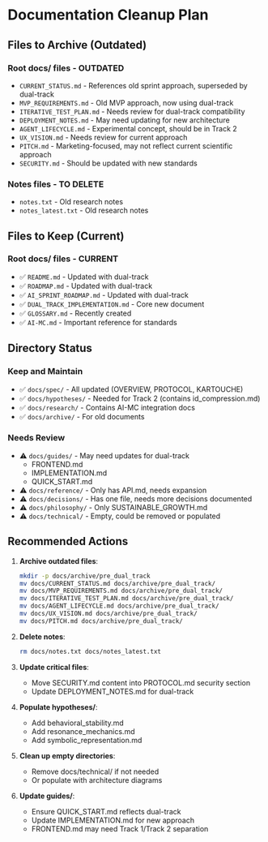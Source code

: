 # Documentation Cleanup Plan

## Files to Archive (Outdated)

### Root docs/ files - OUTDATED
- `CURRENT_STATUS.md` - References old sprint approach, superseded by dual-track
- `MVP_REQUIREMENTS.md` - Old MVP approach, now using dual-track
- `ITERATIVE_TEST_PLAN.md` - Needs review for dual-track compatibility
- `DEPLOYMENT_NOTES.md` - May need updating for new architecture
- `AGENT_LIFECYCLE.md` - Experimental concept, should be in Track 2
- `UX_VISION.md` - Needs review for current approach
- `PITCH.md` - Marketing-focused, may not reflect current scientific approach
- `SECURITY.md` - Should be updated with new standards

### Notes files - TO DELETE
- `notes.txt` - Old research notes
- `notes_latest.txt` - Old research notes

## Files to Keep (Current)

### Root docs/ files - CURRENT
- ✅ `README.md` - Updated with dual-track
- ✅ `ROADMAP.md` - Updated with dual-track
- ✅ `AI_SPRINT_ROADMAP.md` - Updated with dual-track
- ✅ `DUAL_TRACK_IMPLEMENTATION.md` - Core new document
- ✅ `GLOSSARY.md` - Recently created
- ✅ `AI-MC.md` - Important reference for standards

## Directory Status

### Keep and Maintain
- ✅ `docs/spec/` - All updated (OVERVIEW, PROTOCOL, KARTOUCHE)
- ✅ `docs/hypotheses/` - Needed for Track 2 (contains id_compression.md)
- ✅ `docs/research/` - Contains AI-MC integration docs
- ✅ `docs/archive/` - For old documents

### Needs Review
- ⚠️ `docs/guides/` - May need updates for dual-track
  - FRONTEND.md
  - IMPLEMENTATION.md 
  - QUICK_START.md
- ⚠️ `docs/reference/` - Only has API.md, needs expansion
- ⚠️ `docs/decisions/` - Has one file, needs more decisions documented
- ⚠️ `docs/philosophy/` - Only SUSTAINABLE_GROWTH.md
- ⚠️ `docs/technical/` - Empty, could be removed or populated

## Recommended Actions

1. **Archive outdated files**:
   ```bash
   mkdir -p docs/archive/pre_dual_track
   mv docs/CURRENT_STATUS.md docs/archive/pre_dual_track/
   mv docs/MVP_REQUIREMENTS.md docs/archive/pre_dual_track/
   mv docs/ITERATIVE_TEST_PLAN.md docs/archive/pre_dual_track/
   mv docs/AGENT_LIFECYCLE.md docs/archive/pre_dual_track/
   mv docs/UX_VISION.md docs/archive/pre_dual_track/
   mv docs/PITCH.md docs/archive/pre_dual_track/
   ```

2. **Delete notes**:
   ```bash
   rm docs/notes.txt docs/notes_latest.txt
   ```

3. **Update critical files**:
   - Move SECURITY.md content into PROTOCOL.md security section
   - Update DEPLOYMENT_NOTES.md for dual-track

4. **Populate hypotheses/**:
   - Add behavioral_stability.md
   - Add resonance_mechanics.md
   - Add symbolic_representation.md

5. **Clean up empty directories**:
   - Remove docs/technical/ if not needed
   - Or populate with architecture diagrams

6. **Update guides/**:
   - Ensure QUICK_START.md reflects dual-track
   - Update IMPLEMENTATION.md for new approach
   - FRONTEND.md may need Track 1/Track 2 separation